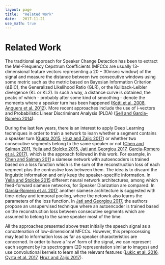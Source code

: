 ```yaml
---
layout: page
title:  "Related Work"
date:   2017-11-21
use_math: true
---
```

<script type="text/javascript" async src="https://cdn.mathjax.org/mathjax/latest/MathJax.js?config=TeX-MML-AM_CHTML"> </script>

# Related Work
The traditional approach for Speaker Change Detection has been to extract the Mel-Frequency Cepstrum Coefficients (MFCCs are usually $13$-dimensional feature vectors representing a $20-30$msec window) of the signal and measure the distance between two consecutive windows using some metric such as the metric based on Bayesian Information Criterion (ΔBIC), the Generalized Likelihood Ratio (GLR), or the Kullback-Leibler divergence (KL or KL2). In such a way, a distance curve is obtained, the peaks of which - probably after some kind of smoothing - denote the moments where a speaker turn has been happened ([Kotti et al. 2008][Kotti2008], [Anguera et al. 2012][Anguera2012]). More recent approaches include the use of i-vectors and Probabilistic Linear Discriminant Analysis (PLDA) ([Sell and Garcia-Romero 2014][Sell2014]).

During the last few years, there is an interest to apply Deep Learning techniques in order to train a network to learn whether a segment contains a speaker turn ([Gupta 2015][Gupta2015], [Hruz and Zajic 2017][Hruz2017]) or whether two consecutive segments belong to the same speaker or not ([Chen and Salman 2011][Chen2011], [Yella and Stolcke 2015][Yella2015], [Jati and Georgiou 2017][Jati2017], [Garcia-Romero et al. 2017][Romero2017]), which is the approach followed in this work. For example, in [Chen and Salman 2011][Chen2011] a siamese network with autoencoders is trained based on a loss function which is the sum of the reconstruction loss of each segment plus the contrastive loss between them. The idea is to discard the linguistic information and only keep the speaker-specific information. In [Yella and Stolcke 2015][Yella2015] different neural network architectures, among which feed-forward siamese networks, for Speaker Diarization are compared. In [Garcia-Romero et al. 2017][Romero2017], another siamese architecture is suggested with time-delay and temporal pooling, where the netowrk also learns the parameters of the loss function. In [Jati and Georgiou 2017][Jati2017], the authors propose an unsupervised technique where an autoencoder is trained based on the reconstruction loss between consecutive segments which are assumed to belong to the same speaker most of the time.

All the approaches presented above treat initially the speech signal as a concatenation of low-dimensional MFCCs. However, this preprocessing may lead to information loss as far as speaker characteristics are concerned. In order to have a 'raw' form of the signal, we can represent each segment by its spectrogram (2D representation similar to images) and use convolutional kernels to learn all the relevant features ([Lukic et al. 2016][Lukic2016], [Cyrta et al. 2017][Cyrta2017], [Hruz and Zajic 2017][Hruz2017]).

[Kotti2008]: http://www.sciencedirect.com/science/article/pii/S016516840700391X
[Anguera2012]: http://ieeexplore.ieee.org/abstract/document/6135543/
[Sell2014]: http://ieeexplore.ieee.org/abstract/document/7078610/
[Gupta2015]: http://ieeexplore.ieee.org/abstract/document/7178806/
[Hruz2017]: http://ieeexplore.ieee.org/abstract/document/7953097/
[Chen2011]: http://ieeexplore.ieee.org/abstract/document/6026951/
[Yella2015]: http://www.isca-speech.org/archive/interspeech_2015/i15_3026.html
[Jati2017]: http://www.isca-speech.org/archive/Interspeech_2017/pdfs/1650.PDF
[Romero2017]: http://ieeexplore.ieee.org/document/7953094/
[Peddinti2015]: http://www.isca-speech.org/archive/interspeech_2015/i15_3214.html
[Lukic2016]: http://ieeexplore.ieee.org/document/7738816/
[Cyrta2017]: https://link.springer.com/chapter/10.1007/978-3-319-67220-5_10
